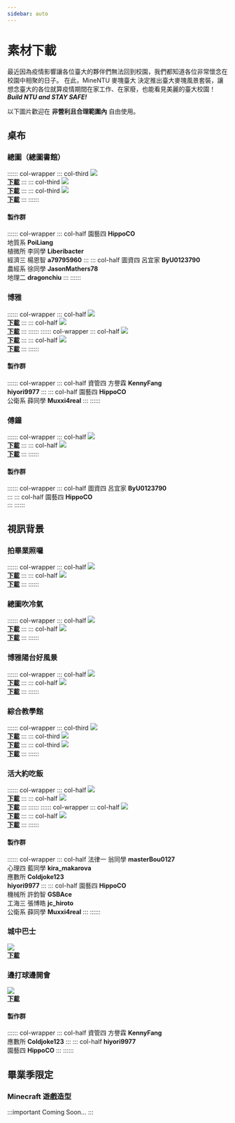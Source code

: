 ```yaml
---
sidebar: auto
---
```


# 素材下載

最近因為疫情影響讓各位臺大的夥伴們無法回到校園，我們都知道各位非常懷念在校園中相聚的日子。
在此，MineNTU 麥塊臺大 決定推出臺大麥塊風景套裝，讓想念臺大的各位就算疫情期間在家工作、在家廢，也能看見美麗的臺大校園！<br>
***Build NTU and STAY SAFE!***

<i class="fab fa-creative-commons-nc"></i> 以下圖片歡迎在 **非營利且合理範圍內** 自由使用。

## <i class="fas fa-desktop"></i> 桌布
### 總圖（總圖書館）
:::::: col-wrapper
::: col-third
![](/images/wallpaper/l1-500x.jpg)<br>
[**<i class="fas fa-download"></i> 下載**](/images/wallpaper/downloads/l1.jpg)
:::
::: col-third
![](/images/wallpaper/l2-500x.jpg)<br>
[**<i class="fas fa-download"></i> 下載**](/images/wallpaper/downloads/l2.jpg)
:::
::: col-third
![](/images/wallpaper/l3-500x.jpg)<br>
[**<i class="fas fa-download"></i> 下載**](/images/wallpaper/downloads/l3.jpg)
:::
::::::
#### <i class="fas fa-hammer"></i> 製作群
:::::: col-wrapper
::: col-half
<i class="fas fa-user-circle"></i> 園藝四 **HippoCO**<br>
<i class="fas fa-user-circle"></i> 地質系 **PoiLiang**<br>
<i class="fas fa-user-circle"></i> 植微所 李同學 **Liberibacter**<br>
<i class="fas fa-user-circle"></i> 經濟三 楊恩智 **a79795960**
:::
::: col-half
<i class="fas fa-user-circle"></i> 圖資四 呂宜家 **ByU0123790**<br>
<i class="fas fa-user-circle"></i> 農經系 徐同學 **JasonMathers78**<br>
<i class="fas fa-user-circle"></i> 地理二 **dragonchiu**
:::
::::::
### 博雅
:::::: col-wrapper
::: col-half
![](/images/wallpaper/b1-500x.jpg)<br>
[**<i class="fas fa-download"></i> 下載**](/images/wallpaper/downloads/b1.jpg)
:::
::: col-half
![](/images/wallpaper/b2-500x.jpg)<br>
[**<i class="fas fa-download"></i> 下載**](/images/wallpaper/downloads/b2.jpg)
:::
::::::
:::::: col-wrapper
::: col-half
![](/images/wallpaper/b3-500x.jpg)<br>
[**<i class="fas fa-download"></i> 下載**](/images/wallpaper/downloads/b3.jpg)
:::
::: col-half
![](/images/wallpaper/b4-500x.jpg)<br>
[**<i class="fas fa-download"></i> 下載**](/images/wallpaper/downloads/b4.jpg)
:::
::::::
#### <i class="fas fa-hammer"></i> 製作群
:::::: col-wrapper
::: col-half
<i class="fas fa-user-circle"></i> 資管四 方譽霖 **KennyFang**<br>
<i class="fas fa-user-circle"></i> **hiyori9977**
:::
::: col-half
<i class="fas fa-user-circle"></i> 園藝四 **HippoCO**<br>
<i class="fas fa-user-circle"></i> 公衛系 薛同學 **Muxxi4real**
:::
::::::
### 傅鐘
:::::: col-wrapper
::: col-half
![](/images/wallpaper/f1-500x.jpg)<br>
[**<i class="fas fa-download"></i> 下載**](/images/wallpaper/downloads/f1.jpg)
:::
::: col-half
![](/images/wallpaper/f2-500x.jpg)<br>
[**<i class="fas fa-download"></i> 下載**](/images/wallpaper/downloads/f2.jpg)
:::
::::::
#### <i class="fas fa-hammer"></i> 製作群
:::::: col-wrapper
::: col-half
<i class="fas fa-user-circle"></i> 圖資四 呂宜家 **ByU0123790**<br>
:::
::: col-half
<i class="fas fa-user-circle"></i> 園藝四 **HippoCO**<br>
:::
::::::
## <i class="fas fa-video"></i> 視訊背景
### 拍畢業照囉
:::::: col-wrapper
::: col-half
![](/images/background/b_g1-500x.jpg)<br>
[**<i class="fas fa-download"></i> 下載**](/images/background/downloads/b_g1.jpg)
:::
::: col-half
![](/images/background/b_y1-500x.jpg)<br>
[**<i class="fas fa-download"></i> 下載**](/images/background/downloads/b_y1.jpg)
:::
::::::
### 總圖吹冷氣
:::::: col-wrapper
::: col-half
![](/images/background/b_l1-500x.jpg)<br>
[**<i class="fas fa-download"></i> 下載**](/images/background/downloads/b_l1.jpg)
:::
::: col-half
![](/images/background/b_l2-500x.jpg)<br>
[**<i class="fas fa-download"></i> 下載**](/images/background/downloads/b_l2.jpg)
:::
::::::
### 博雅陽台好風景
:::::: col-wrapper
::: col-half
![](/images/background/b_b1-500x.jpg)<br>
[**<i class="fas fa-download"></i> 下載**](/images/background/downloads/b_b1.jpg)
:::
::: col-half
![](/images/background/b_b2-500x.jpg)<br>
[**<i class="fas fa-download"></i> 下載**](/images/background/downloads/b_b2.jpg)
:::
::::::
### 綜合教學館
:::::: col-wrapper
::: col-third
![](/images/background/b_z1-500x.jpg)<br>
[**<i class="fas fa-download"></i> 下載**](/images/background/downloads/b_z1.jpg)
:::
::: col-third
![](/images/background/b_z2-500x.jpg)<br>
[**<i class="fas fa-download"></i> 下載**](/images/background/downloads/b_z2.jpg)
:::
::: col-third
![](/images/background/b_z3-500x.jpg)<br>
[**<i class="fas fa-download"></i> 下載**](/images/background/downloads/b_z3.jpg)
:::
::::::
### 活大約吃飯
:::::: col-wrapper
::: col-half
![](/images/background/b_a1-500x.jpg)<br>
[**<i class="fas fa-download"></i> 下載**](/images/background/downloads/b_a1.jpg)
:::
::: col-half
![](/images/background/b_a2-500x.jpg)<br>
[**<i class="fas fa-download"></i> 下載**](/images/background/downloads/b_a2.jpg)
:::
::::::
:::::: col-wrapper
::: col-half
![](/images/background/b_a3-500x.jpg)<br>
[**<i class="fas fa-download"></i> 下載**](/images/background/downloads/b_a3.jpg)
:::
::: col-half
![](/images/background/b_a4-500x.jpg)<br>
[**<i class="fas fa-download"></i> 下載**](/images/background/downloads/b_a4.jpg)
:::
::::::
#### <i class="fas fa-hammer"></i> 製作群
:::::: col-wrapper
::: col-half
<i class="fas fa-user-circle"></i> 法律一 翁同學 **masterBou0127**<br>
<i class="fas fa-user-circle"></i> 心理四 藍同學 **kira_makarova**<br>
<i class="fas fa-user-circle"></i> 應數所 **Coldjoke123**<br>
<i class="fas fa-user-circle"></i> **hiyori9977**
:::
::: col-half
<i class="fas fa-user-circle"></i> 園藝四 **HippoCO**<br>
<i class="fas fa-user-circle"></i> 機械所 許鈞智 **GSBAce**<br>
<i class="fas fa-user-circle"></i> 工海三 張博皓 **jc_hiroto**<br>
<i class="fas fa-user-circle"></i> 公衛系 薛同學 **Muxxi4real**
:::
::::::

### 城中巴士
![](/images/background/b_bus-500x.jpg)<br>
[**<i class="fas fa-download"></i> 下載**](/images/background/downloads/b_bus.jpg)
### 邊打球邊開會
![](/images/background/b_f1-500x.jpg)<br>
[**<i class="fas fa-download"></i> 下載**](/images/background/downloads/b_f1.jpg)
#### <i class="fas fa-hammer"></i> 製作群
:::::: col-wrapper
::: col-half
<i class="fas fa-user-circle"></i> 資管四 方譽霖 **KennyFang**<br>
<i class="fas fa-user-circle"></i> 應數所 **Coldjoke123**
:::
::: col-half
<i class="fas fa-user-circle"></i> **hiyori9977**<br>
<i class="fas fa-user-circle"></i> 園藝四 **HippoCO**
:::
::::::
## <i class="fas fa-graduation-cap"></i> 畢業季限定
### Minecraft 遊戲造型
:::important
Coming Soon...
:::
